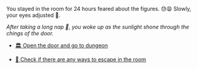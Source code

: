 You stayed in the room for 24 hours feared about the figures. 😓😩
 Slowly, your eyes adjusted 👀.
 
*After taking a long nap 🛌, you woke up as the sunlight shone through the chings of the door.*

-  [🏛 Open the door and go to dungeon](../WIP.md)

-  [🚪 Check if there are any ways to escape in the room](../WIP.md)
